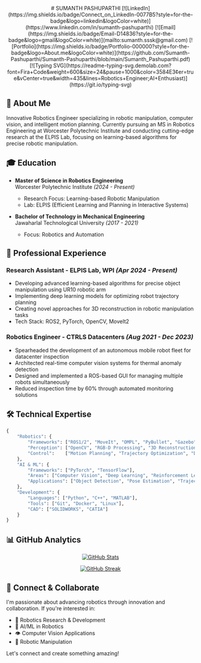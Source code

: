 <div align="center">
# SUMANTH PASHUPARTHI
[![LinkedIn](https://img.shields.io/badge/Connect_on_LinkedIn-0077B5?style=for-the-badge&logo=linkedin&logoColor=white)](https://www.linkedin.com/in/sumanth-pashuparthi)
[![Email](https://img.shields.io/badge/Email-D14836?style=for-the-badge&logo=gmail&logoColor=white)](mailto:sumanth.sssk@gmail.com)
[![Portfolio](https://img.shields.io/badge/Portfolio-000000?style=for-the-badge&logo=About.me&logoColor=white)](https://github.com/Sumanth-Pashuparthi/Sumanth-Pashuparthi/blob/main/Sumanth_Pashuparthi.pdf)

</div>
<div align="center">
[![Typing SVG](https://readme-typing-svg.demolab.com?font=Fira+Code&weight=600&size=24&pause=1000&color=3584E3&center=true&vCenter=true&width=435&lines=Robotics+Engineer;AI+Enthusiast)](https://git.io/typing-svg)
</div>


## 🤖 About Me

Innovative Robotics Engineer specializing in robotic manipulation, computer vision, and intelligent motion planning. Currently pursuing an MS in Robotics Engineering at Worcester Polytechnic Institute and conducting cutting-edge research at the ELPIS Lab, focusing on learning-based algorithms for precise robotic manipulation.

## 🎓 Education

- **Master of Science in Robotics Engineering**  
  Worcester Polytechnic Institute _(2024 - Present)_
  - Research Focus: Learning-based Robotic Manipulation
  - Lab: ELPIS (Efficient Learning and Planning in Interactive Systems)

- **Bachelor of Technology in Mechanical Engineering**  
  Jawaharlal Technological University _(2017 - 2021)_
  - Focus: Robotics and Automation

## 💼 Professional Experience

### Research Assistant - ELPIS Lab, WPI _(Apr 2024 - Present)_
- Developing advanced learning-based algorithms for precise object manipulation using UR10 robotic arm
- Implementing deep learning models for optimizing robot trajectory planning
- Creating novel approaches for 3D reconstruction in robotic manipulation tasks
- Tech Stack: ROS2, PyTorch, OpenCV, MoveIt2

### Robotics Engineer - CTRLS Datacenters _(Aug 2021 - Dec 2023)_
- Spearheaded the development of an autonomous mobile robot fleet for datacenter inspection
- Architected real-time computer vision systems for thermal anomaly detection
- Designed and implemented a ROS-based GUI for managing multiple robots simultaneously
- Reduced inspection time by 60% through automated monitoring solutions

## 🛠️ Technical Expertise

```python
{
    "Robotics": {
        "Frameworks": ["ROS1/2", "MoveIt", "OMPL", "PyBullet", "Gazebo", "MuJoCo"],
        "Perception": ["OpenCV", "RGB-D Processing", "3D Reconstruction", "Point Cloud Processing"],
        "Control":    ["Motion Planning", "Trajectory Optimization", "Dynamic Control"]
    },
    "AI & ML": {
        "Frameworks": ["PyTorch", "TensorFlow"],
        "Areas": ["Computer Vision", "Deep Learning", "Reinforcement Learning"],
        "Applications": ["Object Detection", "Pose Estimation", "Trajectory Prediction"]
    },
    "Development": {
        "Languages": ["Python", "C++", "MATLAB"],
        "Tools": ["Git", "Docker", "Linux"],
        "CAD": ["SOLIDWORKS", "CATIA"]
    }
}
```

## 📊 GitHub Analytics

<div align="center">

[![GitHub Stats](https://github-readme-stats.vercel.app/api?username=Sumanth-Pashuparthi&show_icons=true&theme=tokyonight&hide_border=true&include_all_commits=true&count_private=true)](https://github.com/Sumanth-Pashuparthi)

[![GitHub Streak](https://github-readme-streak-stats.herokuapp.com/?user=Sumanth-Pashuparthi&theme=tokyonight&hide_border=true)](https://github.com/Sumanth-Pashuparthi)

</div>

## 🤝 Connect & Collaborate

I'm passionate about advancing robotics through innovation and collaboration. If you're interested in:
- 🤖 Robotics Research & Development
- 🧠 AI/ML in Robotics
- 👁️ Computer Vision Applications
- 🦾 Robotic Manipulation

Let's connect and create something amazing!


